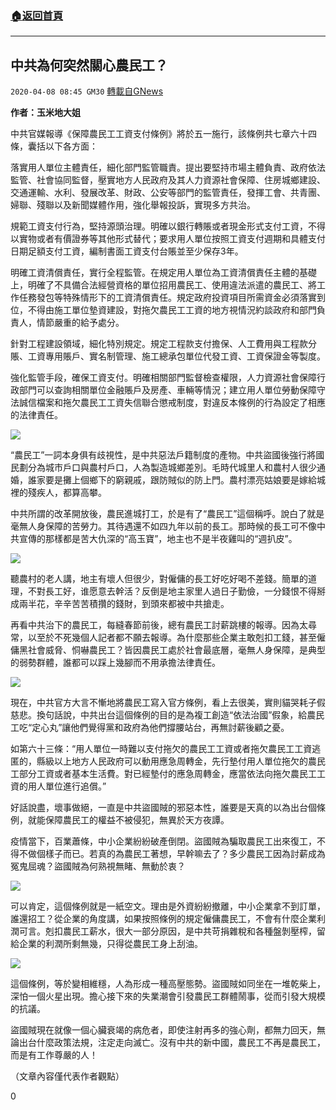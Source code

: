 ###  [:house:返回首頁](https://github.com/ourhimalayas/txt)
---

## 中共為何突然關心農民工？
`2020-04-08 08:45 GM30` [轉載自GNews](https://gnews.org/zh-hant/165699/)

**作者：玉米地大姐**

中共官媒報導《保障農民工工資支付條例》將於五一施行，該條例共七章六十四條，囊括以下各方面：

落實用人單位主體責任，細化部門監管職責。提出要堅持市場主體負責、政府依法監管、社會協同監督，壓實地方人民政府及其人力資源社會保障、住房城鄉建設、交通運輸、水利、發展改革、財政、公安等部門的監管責任，發揮工會、共青團、婦聯、殘聯以及新聞媒體作用，強化舉報投訴，實現多方共治。

規範工資支付行為，堅持源頭治理。明確以銀行轉賬或者現金形式支付工資，不得以實物或者有價證券等其他形式替代；要求用人單位按照工資支付週期和具體支付日期足額支付工資，編制書面工資支付台賬並至少保存3年。

明確工資清償責任，實行全程監管。在規定用人單位為工資清償責任主體的基礎上，明確了不具備合法經營資格的單位招用農民工、使用違法派遣的農民工、將工作任務發包等特殊情形下的工資清償責任。規定政府投資項目所需資金必須落實到位，不得由施工單位墊資建設，對拖欠農民工工資的地方視情況約談政府和部門負責人，情節嚴重的給予處分。

針對工程建設領域，細化特別規定。規定工程款支付擔保、人工費用與工程款分賬、工資專用賬戶、實名制管理、施工總承包單位代發工資、工資保證金等製度。

強化監管手段，確保工資支付。明確相關部門監督檢查權限，人力資源社會保障行政部門可以查詢相關單位金融賬戶及房產、車輛等情況；建立用人單位勞動保障守法誠信檔案和拖欠農民工工資失信聯合懲戒制度，對違反本條例的行為設定了相應的法律責任。

![](https://s3.amazonaws.com/gnews-media-offload/wp-content/uploads/2020/04/08012757/image0-47.jpg)

“農民工”一詞本身俱有歧視性，是中共惡法戶籍制度的產物。中共盜國後強行將國民劃分為城市戶口與農村戶口，人為製造城鄉差別。毛時代城里人和農村人很少通婚，誰家要是攤上個鄉下的窮親戚，跟防賊似的防上門。農村漂亮姑娘要是嫁給城裡的殘疾人，都算高攀。

中共所謂的改革開放後，農民進城打工，於是有了“農民工”這個稱呼。說白了就是毫無人身保障的苦勞力。其待遇還不如四九年以前的長工。那時候的長工可不像中共宣傳的那樣都是苦大仇深的“高玉寶”，地主也不是半夜雞叫的“週扒皮”。

![](https://s3.amazonaws.com/gnews-media-offload/wp-content/uploads/2020/04/08013217/3-28.jpg)

聽農村的老人講，地主有壞人但很少，對僱傭的長工好吃好喝不差錢。簡單的道理，不對長工好，谁愿意去幹活？反倒是地主家里人過日子勤儉，一分錢恨不得掰成兩半花，辛辛苦苦積攢的錢財，到頭來都被中共搶走。

再看中共治下的農民工，每縫春節前後，總有農民工討薪跳樓的報導。因為太尋常，以至於不死幾個人記者都不願去報導。為什麼那些企業主敢剋扣工錢，甚至僱傭黑社會威脅、恫嚇農民工？皆因農民工處於社會最底層，毫無人身保障，是典型的弱勢群體，誰都可以踩上幾腳而不用承擔法律責任。

![](https://s3.amazonaws.com/gnews-media-offload/wp-content/uploads/2020/04/08013314/4-23.jpg)

現在，中共官方大言不慚地將農民工寫入官方條例，看上去很美，實則貓哭耗子假慈悲。換句話說，中共出台這個條例的目的是為複工創造“依法治國”假象，給農民工吃“定心丸”讓他們覺得黨和政府為他們撐腰站台，再無討薪後顧之憂。

如第六十三條：“用人單位一時難以支付拖欠的農民工工資或者拖欠農民工工資逃匿的，縣級以上地方人民政府可以動用應急周轉金，先行墊付用人單位拖欠的農民工部分工資或者基本生活費。對已經墊付的應急周轉金，應當依法向拖欠農民工工資的用人單位進行追償。”

好話說盡，壞事做絕，一直是中共盜國賊的邪惡本性，誰要是天真的以為出台個條例，就能保障農民工的權益不被侵犯，無異於天方夜譚。

疫情當下，百業蕭條，中小企業紛紛破產倒閉。盜國賊為騙取農民工出來復工，不得不做個樣子而已。若真的為農民工著想，早幹嘛去了？多少農民工因為討薪成為冤鬼屈魂？盜國賊為何熟視無睹、無動於衷？

![](https://s3.amazonaws.com/gnews-media-offload/wp-content/uploads/2020/04/08014506/5-11.jpg)

可以肯定，這個條例就是一紙空文。理由是外資紛紛撤離，中小企業拿不到訂單，誰還招工？從企業的角度講，如果按照條例的規定僱傭農民工，不會有什麼企業利潤可言。剋扣農民工薪水，很大一部分原因，是中共苛捐雜稅和各種盤剝壓榨，留給企業的利潤所剩無幾，只得從農民工身上刮油。

![](https://s3.amazonaws.com/gnews-media-offload/wp-content/uploads/2020/04/08015340/6-9.jpg)

這個條例，等於變相維穩，人為形成一種高壓態勢。盜國賊如同坐在一堆乾柴上，深怕一個火星出現。擔心接下來的失業潮會引發農民工群體鬧事，從而引發大規模的抗議。

盜國賊現在就像一個心臟衰竭的病危者，即使注射再多的強心劑，都無力回天，無論出台什麼政策法規，注定走向滅亡。沒有中共的新中國，農民工不再是農民工，而是有工作尊嚴的人！

（文章內容僅代表作者觀點）

0
